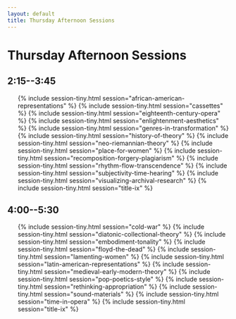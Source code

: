 ```yaml
---
layout: default
title: Thursday Afternoon Sessions
---
```


# Thursday Afternoon Sessions

## 2:15--3:45

<ul>
{% include session-tiny.html session="african-american-representations" %}
{% include session-tiny.html session="cassettes" %}
{% include session-tiny.html session="eighteenth-century-opera" %}
{% include session-tiny.html session="enlightenment-aesthetics" %}
{% include session-tiny.html session="genres-in-transformation" %}
{% include session-tiny.html session="history-of-theory" %}
{% include session-tiny.html session="neo-riemannian-theory" %}
{% include session-tiny.html session="place-for-women" %}
{% include session-tiny.html session="recomposition-forgery-plagiarism" %}
{% include session-tiny.html session="rhythm-flow-transcendence" %}
{% include session-tiny.html session="subjectivity-time-hearing" %}
{% include session-tiny.html session="visualizing-archival-research" %}
{% include session-tiny.html session="title-ix" %}
</ul>

## 4:00--5:30

<ul>
{% include session-tiny.html session="cold-war" %}
{% include session-tiny.html session="diatonic-collectional-theory" %}
{% include session-tiny.html session="embodiment-tonality" %}
{% include session-tiny.html session="floyd-the-dead" %}
{% include session-tiny.html session="lamenting-women" %}
{% include session-tiny.html session="latin-american-representations" %}
{% include session-tiny.html session="medieval-early-modern-theory" %}
{% include session-tiny.html session="pop-poetics-style" %}
{% include session-tiny.html session="rethinking-appropriation" %}
{% include session-tiny.html session="sound-materials" %}
{% include session-tiny.html session="time-in-opera" %}
{% include session-tiny.html session="title-ix" %}
</ul>
